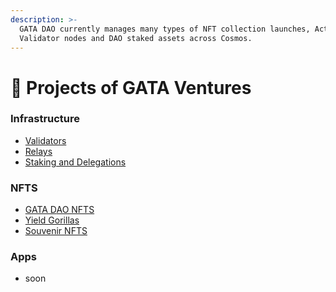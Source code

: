 ```yaml
---
description: >-
  GATA DAO currently manages many types of NFT collection launches, Active
  Validator nodes and DAO staked assets across Cosmos.
---
```


# 🎯 Projects of GATA Ventures

### Infrastructure&#x20;

* [Validators](gata-validators/)
* [Relays ](gata-relays.md)
* [Staking and Delegations ](gata-nft-dao/gata-dao-staking-delegations.md) &#x20;

### NFTS&#x20;

* [GATA D](gata-validators/)[AO NFTS](gata-nft-dao/)
* [Yield Gorillas](yield-gorilla/)
* [Souvenir NFTS ](souvenir-series.md)

### Apps&#x20;

* soon&#x20;
